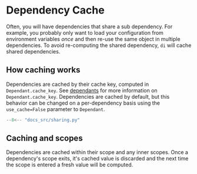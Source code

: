 # Dependency Cache

Often, you will have dependencies that share a sub dependency.
For example, you probably only want to load your configuration from environment variables *once* and then re-use the same object in multiple dependencies.
To avoid re-computing the shared dependency, `di` will cache shared dependencies.

## How caching works

Dependencies are cached by their cache key, computed in `Dependant.cache_key`.
See [dependants] for more information on `Dependant.cache_key`.
Dependencies are cached by default, but this behavior can be changed on a per-dependency basis using the `use_cache=False` parameter to `Dependant`.

```Python hl_lines="10-15"
--8<-- "docs_src/sharing.py"
```

## Caching and scopes

Dependencies are cached within their scope and any inner scopes.
Once a dependency's scope exits, it's cached value is discarded and the next time the scope is entered a fresh value will be computed.

[dependants]: dependants.md
